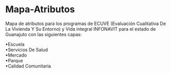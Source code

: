 # Mapa-Atributos

<p>Mapa de atributos para los programas de ECUVE (Evaluación Cualitativa De La Vivienda Y Su Entorno) y Vida integral INFONAVIT para el estado de Guanajuto con las siguientes capas:</p>
<body leftmargin="50">
•Escuela<br>
•Servicios De Salud<br>
•Mercado<br>
•Parque<br>
•Calidad Comunitaria<br></p>
</body>
